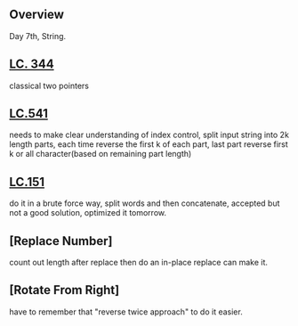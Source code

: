 ## Overview
Day 7th, String.

## [LC. 344](https://leetcode.com/problems/reverse-string/description/)
classical two pointers

## [LC.541](https://leetcode.com/problems/reverse-string-ii/)
needs to make clear understanding of index control, split input string into 2k length parts, each time reverse the first k of each part, last part reverse first k or all character(based on remaining part length)

## [LC.151](https://leetcode.com/problems/reverse-words-in-a-string/description/)
do it in a brute force way, split words and then concatenate, accepted but not a good solution, optimized it tomorrow.

## [Replace Number]
count out length after replace then do an in-place replace can make it.

## [Rotate From Right]
have to remember that "reverse twice approach" to do it easier.